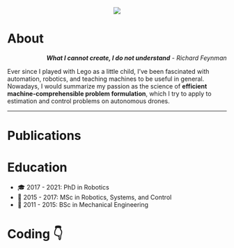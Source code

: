 <div align="center">

<img src="https://readme-typing-svg.herokuapp.com?font=Lato&size=30&color=%23C8D0D8&center=true&vCenter=true&lines=I'm+Philipp+👋;I'm+a+Roboticist+🤖;I'm+a+Programmer+💻;I'm+a+Researcher+🔬">

</div>

# About

<p dir="rtl" align="right">
<i><b>What I cannot create, I do not understand</b> - Richard Feynman</i>
</p>

Ever since I played with Lego as a little child, I’ve been fascinated with automation, robotics, and teaching machines to be useful in general.
Nowadays, I would summarize my passion as the science of **efficient machine-comprehensible problem formulation**, which I try to apply to estimation and control problems on autonomous drones.

---

# Publications




# Education

* :mortar_board: 2017 - 2021: PhD in Robotics
* :school: 2015 - 2017: MSc in Robotics, Systems, and Control
* :school_satchel: 2011 - 2015: BSc in Mechanical Engineering

# Coding  :point_down:

<!--
![foehnx](https://github-readme-stats.vercel.app/api?username=foehnx&count_private=true&show_icons=true&theme=dracula)
-->
